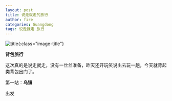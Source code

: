 ```yaml
---
layout: post
title: 说走就走的旅行
author: fire
categories: Guangdong 
tags: 说走就走 旅行
---
```


![title](https://image.sideproject.cn/titlex/titlex_021.jpg){:class="image-title"}

**背包旅行**

这次真的是说走就走，没有一丝丝准备，昨天还开玩笑说出去玩一趟，今天就背起类背包出门了。

第一站：**乌镇**

出发

